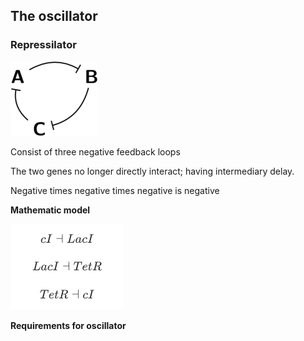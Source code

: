 ## The oscillator

### Repressilator

![Oscillator](https://github.com/GreshnovaSasha/SynBio/blob/master/Oscillator.png)

Consist of three negative feedback loops

The two genes no longer directly interact; having intermediary delay. 

Negative times negative times negative is negative

**Mathematic model**



![oscillator_scheme](https://github.com/GreshnovaSasha/SynBio/blob/master/repressilator.png)

**Requirements for oscillator**
